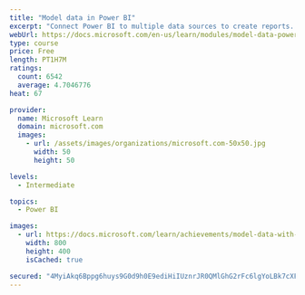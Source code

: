 ```yaml
---
title: "Model data in Power BI"
excerpt: "Connect Power BI to multiple data sources to create reports. Define the relationship between your data sources."
webUrl: https://docs.microsoft.com/en-us/learn/modules/model-data-power-bi/
type: course
price: Free
length: PT1H7M
ratings:
  count: 6542
  average: 4.7046776
heat: 67

provider:
  name: Microsoft Learn
  domain: microsoft.com
  images:
    - url: /assets/images/organizations/microsoft.com-50x50.jpg
      width: 50
      height: 50

levels:
  - Intermediate

topics:
  - Power BI

images:
  - url: https://docs.microsoft.com/learn/achievements/model-data-with-power-bi-desktop-social.png
    width: 800
    height: 400
    isCached: true

secured: "4MyiAkq6Bppg6huys9G0d9h0E9ediHiIUznrJR0QMlGhG2rFc6lgYoLBk7cXF/Rvr/7pfyRJzfTzF56qpWD3X+ao+HLblbyckn9ILUFuSotuhJEllqXgbihl5vP8d+sbTe655O18JC3NyGmMlpWlVW7tfWpCms38z0AAO2XMn+/E8JXU0jc4Hxb+0HvaaOuNal5qSwmaXO8D5xkanTOo8Qh/iamOU3vmAvUqhi6SGQY6q4xqnaq+IYEHh7edvSFTleEOW4NyZfBTUIxpYKn3jYj96MnOr+KH3giDq/z0iS1GFb3wVpxFqK4EGSN443CukzAdOf7gsI/DB2C5K6VDS8tBr1zvUAgzvOTaFTwFFOMUjv/cyBrE20fCswzYfS+pLqrY0daCyiJ7W9htfNOsKQnrsbG8bpX751vbc2bSSkg=;l4RgkRb532i33glKD0b6dg=="
---
```


